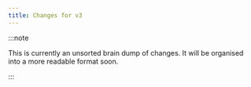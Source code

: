 ```yaml
---
title: Changes for v3
---
```


:::note

This is currently an unsorted brain dump of changes. It will be organised into a
more readable format soon.

:::
